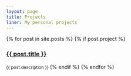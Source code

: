 ```yaml
---
layout: page
title: Projects
liner: My personal projects 
---
```


{% for post in site.posts %}
  {% if post.project %}
  <h3>
    <a href="{{ site.baseurl }}{{ post.url }}">
      {{ post.title }} </a>
  </h3>
  <small> {{ post.description }} </small>
  {% endif %}
{% endfor %}
